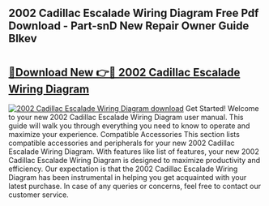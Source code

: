 ## 2002 Cadillac Escalade Wiring Diagram Free Pdf Download - Part-snD New Repair Owner Guide Blkev

# <h2><a href="http://dfn4g2.blite.top/?on=2002+Cadillac+Escalade+Wiring+Diagram">🔗Download New 👉🔴 2002 Cadillac Escalade Wiring Diagram</a></h2>

[![2002 Cadillac Escalade Wiring Diagram download](https://i.imgur.com/lujVjoI.png)](http://dfn4g2.blite.top/?on=2002+Cadillac+Escalade+Wiring+Diagram)
Get Started! Welcome to your new 2002 Cadillac Escalade Wiring Diagram user manual. This guide will walk you through everything you need to know to operate and maximize your experience. Compatible Accessories This section lists compatible accessories and peripherals for your new 2002 Cadillac Escalade Wiring Diagram. With features like list of features, your new 2002 Cadillac Escalade Wiring Diagram is designed to maximize productivity and efficiency. Our expectation is that the 2002 Cadillac Escalade Wiring Diagram has been instrumental in helping you get acquainted with your latest purchase. In case of any queries or concerns, feel free to contact our customer service.
